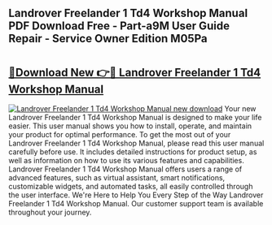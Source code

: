 ## Landrover Freelander 1 Td4 Workshop Manual PDF Download Free - Part-a9M User Guide Repair - Service Owner Edition M05Pa

# <h2><a href="http://bc76583.oget.top/?id=Landrover+Freelander+1+Td4+Workshop+Manual">🔗Download New 👉🔴 Landrover Freelander 1 Td4 Workshop Manual</a></h2>

[![Landrover Freelander 1 Td4 Workshop Manual new download](https://i.imgur.com/5g1atiW.png)](http://bc76583.oget.top/?id=Landrover+Freelander+1+Td4+Workshop+Manual)
Your new Landrover Freelander 1 Td4 Workshop Manual is designed to make your life easier. This user manual shows you how to install, operate, and maintain your product for optimal performance. To get the most out of your Landrover Freelander 1 Td4 Workshop Manual, please read this user manual carefully before use. It includes detailed instructions for product setup, as well as information on how to use its various features and capabilities. Landrover Freelander 1 Td4 Workshop Manual offers users a range of advanced features, such as virtual assistant, smart notifications, customizable widgets, and automated tasks, all easily controlled through the user interface. We're Here to Help You Every Step of the Way Landrover Freelander 1 Td4 Workshop Manual. Our customer support team is available throughout your journey.
